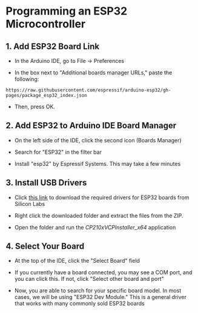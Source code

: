 # Programming an ESP32 Microcontroller

## 1. Add ESP32 Board Link

* In the Arduino IDE, go to File -> Preferences

* In the box next to "Additional boards manager URLs," paste the following:

`https://raw.githubusercontent.com/espressif/arduino-esp32/gh-pages/package_esp32_index.json`

* Then, press OK.

## 2. Add ESP32 to Arduino IDE Board Manager

* On the left side of the IDE, click the second icon (Boards Manager)

* Search for "ESP32" in the filter bar

* Install "esp32" by Espressif Systems. This may take a few minutes

## 3. Install USB Drivers

* Click [this link](https://www.silabs.com/documents/public/software/CP210x_VCP_Windows.zip) to download the required drivers for ESP32 boards from Silicon Labs

* Right click the downloaded folder and extract the files from the ZIP.

* Open the folder and run the *CP210xVCPInstaller_x64* application

## 4. Select Your Board

* At the top of the IDE, click the "Select Board" field

* If you currently have a board connected, you may see a COM port, and you can click this. If not, click "Select other board and port"

* Now, you are able to search for your specific board model. In most cases, we will be using "ESP32 Dev Module." This is a general driver that works with many commonly sold ESP32 boards


